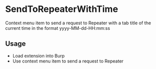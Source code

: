 # SendToRepeaterWithTime
Context menu item to send a request to Repeater with a tab title of the current time in the format yyyy-MM-dd-HH:mm:ss

## Usage
- Load extension into Burp
- Use context menu item to send a request to Repeater
